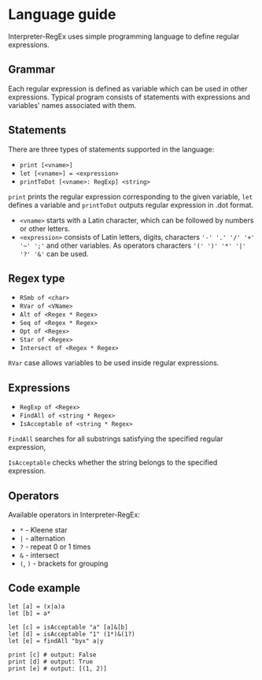 # Language guide

Interpreter-RegEx uses simple programming language to define regular expressions.

## Grammar

Each regular expression is defined as variable which can be used in other expressions. Typical program consists of statements with expressions and variables' names associated with them.

## Statements

There are three types of statements supported in the language: 

*	`print [<vname>]`
*	`let [<vname>] = <expression>`
*   `printToDot [<vname>: RegExp] <string>`

`print` prints the regular expression corresponding to the given variable, `let` defines a variable and `printToDot` outputs regular expression in .dot format.

* `<vname>` starts with a Latin character, which can be followed by numbers or other letters.
* `<expression>` consists of Latin letters, digits, characters `'-' '.' '/' '+' '~' ';'` and other variables. As operators characters `'(' ')' '*' '|' '?' '&'` can be used.

## Regex type

*    `RSmb of <char>`
*    `RVar of <VName>`
*    `Alt of <Regex * Regex>`
*    `Seq of <Regex * Regex>`
*    `Opt of <Regex>`
*    `Star of <Regex>`
*    `Intersect of <Regex * Regex>`

`RVar` case allows variables to be used inside regular expressions.

## Expressions

*    `RegExp of <Regex>`
*    `FindAll of <string * Regex>`
*    `IsAcceptable of <string * Regex>`

`FindAll` searches for all substrings satisfying the specified regular expression,

`IsAcceptable` checks whether the string belongs to the specified expression.

## Operators

Available operators in Interpreter-RegEx:

* `*` - Kleene star
* `|` - alternation
* `?` - repeat 0 or 1 times
* `&` - intersect
* `(`, `)` - brackets for grouping


## Code example

	let [a] = (x|a)a
	let [b] = a*

	let [c] = isAcceptable "a" [a]&[b]
	let [d] = isAcceptable "1" (1*)&(1?)
	let [e] = findAll "byx" a|y

	print [c] # output: False
	print [d] # output: True
	print [e] # output: [(1, 2)]